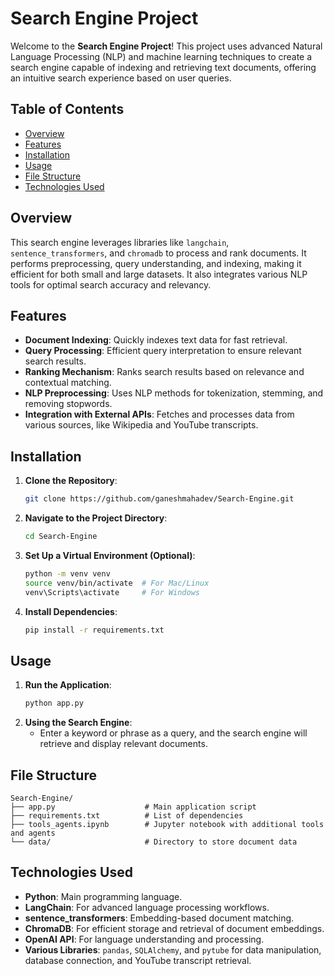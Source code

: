 # Search Engine Project

Welcome to the **Search Engine Project**! This project uses advanced Natural Language Processing (NLP) and machine learning techniques to create a search engine capable of indexing and retrieving text documents, offering an intuitive search experience based on user queries.

## Table of Contents

- [Overview](#overview)
- [Features](#features)
- [Installation](#installation)
- [Usage](#usage)
- [File Structure](#file-structure)
- [Technologies Used](#technologies-used)

## Overview

This search engine leverages libraries like `langchain`, `sentence_transformers`, and `chromadb` to process and rank documents. It performs preprocessing, query understanding, and indexing, making it efficient for both small and large datasets. It also integrates various NLP tools for optimal search accuracy and relevancy.

## Features

- **Document Indexing**: Quickly indexes text data for fast retrieval.
- **Query Processing**: Efficient query interpretation to ensure relevant search results.
- **Ranking Mechanism**: Ranks search results based on relevance and contextual matching.
- **NLP Preprocessing**: Uses NLP methods for tokenization, stemming, and removing stopwords.
- **Integration with External APIs**: Fetches and processes data from various sources, like Wikipedia and YouTube transcripts.

## Installation

1. **Clone the Repository**:
    ```bash
    git clone https://github.com/ganeshmahadev/Search-Engine.git
    ```
2. **Navigate to the Project Directory**:
    ```bash
    cd Search-Engine
    ```
3. **Set Up a Virtual Environment (Optional)**:
    ```bash
    python -m venv venv
    source venv/bin/activate  # For Mac/Linux
    venv\Scripts\activate     # For Windows
    ```
4. **Install Dependencies**:
    ```bash
    pip install -r requirements.txt
    ```

## Usage

1. **Run the Application**:
    ```bash
    python app.py
    ```
2. **Using the Search Engine**:
   - Enter a keyword or phrase as a query, and the search engine will retrieve and display relevant documents.

## File Structure

```plaintext
Search-Engine/
├── app.py                    # Main application script
├── requirements.txt          # List of dependencies
├── tools_agents.ipynb        # Jupyter notebook with additional tools and agents
└── data/                     # Directory to store document data
```
## Technologies Used

- **Python**: Main programming language.
- **LangChain**: For advanced language processing workflows.
- **sentence_transformers**: Embedding-based document matching.
- **ChromaDB**: For efficient storage and retrieval of document embeddings.
- **OpenAI API**: For language understanding and processing.
- **Various Libraries**: `pandas`, `SQLAlchemy`, and `pytube` for data manipulation, database connection, and YouTube transcript retrieval.

